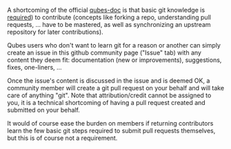 A shortcoming of the official [qubes-doc](https://www.qubes-os.org/doc/) is that basic git knowledge is [required](https://www.qubes-os.org/doc/doc-guidelines/)) to contribute (concepts like forking a repo, understanding pull requests, ... have to be mastered, as well as synchronizing an upstream repository for later contributions).

Qubes users who don't want to learn git for a reason or another can simply create an issue in this github community page ("Issue" tab) with any content they deem fit: documentation (new or improvements), suggestions, fixes,  one-liners, ...

Once the issue's content is discussed in the issue and is deemed OK, a community member will create a git pull request on your behalf and will take care of anything "git". Note that attribution/credit cannot be assigned to you, it is a technical shortcoming of having a pull request created and submitted on your behalf.

It would of course ease the burden on members if returning contributors learn the few basic git steps required to submit pull requests themselves, but this is of course not a requirement.
